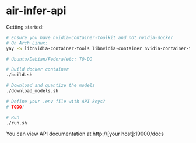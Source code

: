 # air-infer-api

Getting started:
```bash
# Ensure you have nvidia-container-toolkit and not nvidia-docker
# On Arch Linux:
yay -S libnvidia-container-tools libnvidia-container nvidia-container-toolkit

# Ubuntu/Debian/Fedora/etc: TO-DO

# Build docker container
./build.sh

# Download and quantize the models
./download_models.sh

# Define your .env file with API keys?
# TODO!

# Run
./run.sh
```

You can view API documentation at http://[your host]:19000/docs
